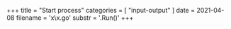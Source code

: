 +++
title = "Start process"
categories = [ "input-output" ]
date = 2021-04-08
filename = 'x\x.go'
substr = '.Run()'
+++
